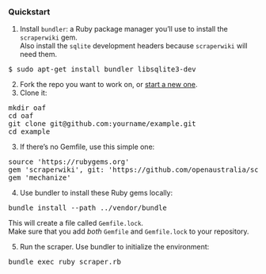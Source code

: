 ### Quickstart

1. Install `bundler`: a Ruby package manager you’ll use to install the `scraperwiki` gem.<br>
Also install the `sqlite` development headers because `scraperwiki` will need them.
<pre>$ sudo apt-get install bundler libsqlite3-dev</pre>

2. Fork the repo you want to work on, or [start a new one](https://morph.io/scrapers/new).
3. Clone it:
<pre>
mkdir oaf
cd oaf
git clone git@github.com:yourname/example.git
cd example
</pre>

3. If there’s no Gemfile, use this simple one:
<pre>
source 'https://rubygems.org'
gem 'scraperwiki', git: 'https://github.com/openaustralia/scraperwiki-ruby.git', branch: 'morph_defaults'
gem 'mechanize'
</pre>

4. Use bundler to install these Ruby gems locally:
<pre>bundle install --path ../vendor/bundle</pre>
This will create a file called `Gemfile.lock`.<br>
Make sure that you add *both* `Gemfile` and `Gemfile.lock` to your repository.

5. Run the scraper. Use bundler to initialize the environment:
<pre>bundle exec ruby scraper.rb</pre>
